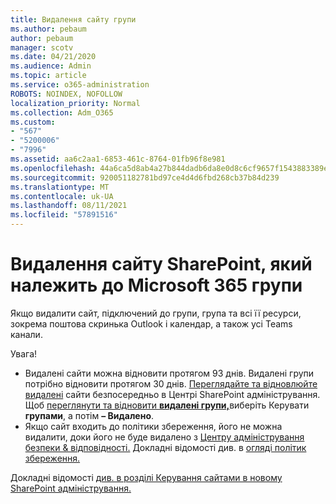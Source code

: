 ```yaml
---
title: Видалення сайту групи
ms.author: pebaum
author: pebaum
manager: scotv
ms.date: 04/21/2020
ms.audience: Admin
ms.topic: article
ms.service: o365-administration
ROBOTS: NOINDEX, NOFOLLOW
localization_priority: Normal
ms.collection: Adm_O365
ms.custom:
- "567"
- "5200006"
- "7996"
ms.assetid: aa6c2aa1-6853-461c-8764-01fb96f8e981
ms.openlocfilehash: 44a6ca5d8ab4a27b844dadb6da8e0d8c6cf9657f1543883389eee6e7d743a930
ms.sourcegitcommit: 920051182781bd97ce4d4d6fbd268cb37b84d239
ms.translationtype: MT
ms.contentlocale: uk-UA
ms.lasthandoff: 08/11/2021
ms.locfileid: "57891516"
---
```

# <a name="delete-a-sharepoint-site-that-belongs-to-a-microsoft-365-group"></a>Видалення сайту SharePoint, який належить до Microsoft 365 групи

Якщо видалити сайт, підключений до групи, група та всі її ресурси, зокрема поштова скринька Outlook і календар, а також усі Teams канали.
  
Увага!

- Видалені сайти можна відновити протягом 93 днів. Видалені групи потрібно відновити протягом 30 днів. [Переглядайте та відновлюйте видалені](https://admin.microsoft.com/sharepoint?page=recyclebin&modern=true) сайти безпосередньо в Центрі SharePoint адміністрування. Щоб [переглянути та відновити **видалені групи,**](https://admin.microsoft.com/Adminportal/Home?source=applauncher#/deletedgroups)виберіть Керувати **групами**, а потім **– Видалено**.
- Якщо сайт входить до політики збереження, його не можна видалити, доки його не буде видалено з [Центру адміністрування безпеки & відповідності.](https://protection.office.com/?rfr=AdminCenter#/retention) Докладні відомості див. в [огляді політик збереження.](https://docs.microsoft.com/microsoft-365/compliance/retention-policies)
  
Докладні відомості [див. в розділі Керування сайтами в новому SharePoint адміністрування.](https://docs.microsoft.com/sharepoint/manage-sites-in-new-admin-center)
